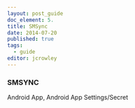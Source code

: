 ```yaml
---
layout: post_guide
doc_element: 5.
title: SMSync
date: 2014-07-20
published: true
tags:
  - guide
editor: jcrowley
---
```


### SMSYNC
Android App, Android App Settings/Secret

